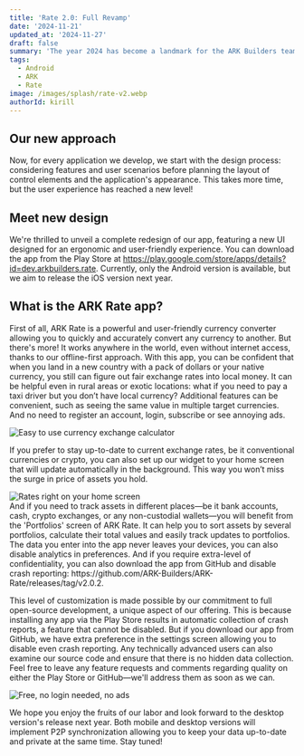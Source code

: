 ```yaml
---
title: 'Rate 2.0: Full Revamp'
date: '2024-11-21'
updated_at: '2024-11-27'
draft: false
summary: 'The year 2024 has become a landmark for the ARK Builders team as we have reached a completely new level, making a leap in all aspects of open-source application development. First, we expanded our team to work not only on mobile apps but also on native apps for desktop and laptop devices running macOS, Linux, and Windows. Second, we have thoroughly focused on the design of our applications, emphasizing not only security and privacy but also ease of use and user satisfaction. As a result of this new approach, we have completely redesigned the Rate app — a currency exchange calculator and private portfolio manager.'
tags:
  - Android
  - ARK
  - Rate
image: /images/splash/rate-v2.webp
authorId: kirill
---
```


## Our new approach

Now, for every application we develop, we start with the design process: considering features and user scenarios before planning the layout of control elements and the application's appearance. This takes more time, but the user experience has reached a new level!

## Meet new design

We're thrilled to unveil a complete redesign of our app, featuring a new UI designed for an ergonomic and user-friendly experience. You can download the app from the Play Store at https://play.google.com/store/apps/details?id=dev.arkbuilders.rate. Currently, only the Android version is available, but we aim to release the iOS version next year.

## What is the ARK Rate app?

First of all, ARK Rate is a powerful and user-friendly currency converter allowing you to quickly and accurately convert any currency to another. But there's more! It works anywhere in the world, even without internet access, thanks to our offline-first approach. With this app, you can be confident that when you land in a new country with a pack of dollars or your native currency, you still can figure out fair exchange rates into local money. It can be helpful even in rural areas or exotic locations: what if you need to pay a taxi driver but you don’t have local currency? Additional features can be convenient, such as seeing the same value in multiple target currencies. And no need to register an account, login, subscribe or see annoying ads.

<div class="flex gap-4 flex-col md:flex-row">
  <img class="max-h-[800px] w-fit my-0" src="/images/apps/rate/blog1.png" alt="Easy to use currency exchange calculator">
  <!-- <img class="max-h-[800px] w-fit my-0" src="/images/apps/rate/offline.png" alt="Works offline anywhere in the world"> -->
</div>

If you prefer to stay up-to-date to current exchange rates, be it conventional currencies or crypto, you can also set up our widget to your home screen that will update automatically in the background. This way you won’t miss the surge in price of assets you hold.

<div class="flex gap-4 flex-col md:flex-row">
<img class="max-h-[800px] w-fit my-0" src="/images/apps/rate/blog2.png" alt="Rates right on your home screen">
<!-- <img class="max-h-[800px] w-fit my-0" src="/images/apps/rate/portfolios.png" alt="Sort assets under multiple portfolios"> -->
</div>

<div class="flex flex-col gap-2 md:flex-row">
<span class="mt-5">
  And if you need to track assets in different places—be it bank accounts, cash, crypto exchanges, or any non-custodial wallets—you will benefit from the 'Portfolios' screen of ARK Rate. It can help you to sort assets by several portfolios, calculate their total values and easily track updates to portfolios. The data you enter into the app never leaves your devices, you can also disable analytics in preferences. And if you require extra-level of confidentiality, you can also download the app from GitHub and disable crash reporting: https://github.com/ARK-Builders/ARK-Rate/releases/tag/v2.0.2.

This level of customization is made possible by our commitment to full open-source development, a unique aspect of our offering. This is because installing any app via the Play Store results in automatic collection of crash reports, a feature that cannot be disabled. But if you download our app from GitHub, we have extra preference in the settings screen allowing you to disable even crash reporting. Any technically advanced users can also examine our source code and ensure that there is no hidden data collection. Feel free to leave any feature requests and comments regarding quality on either the Play Store or GitHub—we'll address them as soon as we can.
</span>

<img class="max-h-[800px] w-fit my-0 md:my-4 rounded-xl" src="/images/apps/rate/no-ads.png" alt="Free, no login needed, no ads">
</div>

We hope you enjoy the fruits of our labor and look forward to the desktop version's release next year. Both mobile and desktop versions will implement P2P synchronization allowing you to keep your data up-to-date and private at the same time. Stay tuned!
